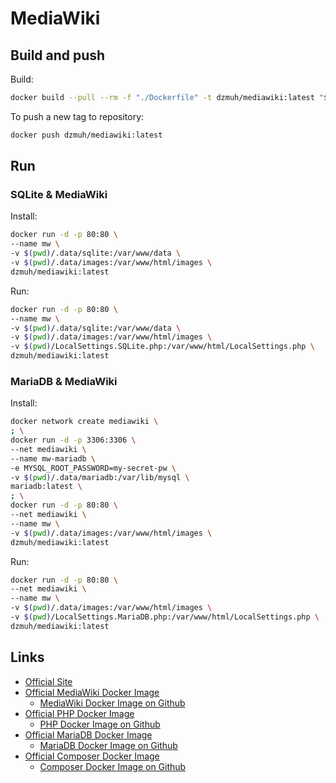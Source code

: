 # MediaWiki

## Build and push

Build:

``` bash
docker build --pull --rm -f "./Dockerfile" -t dzmuh/mediawiki:latest "$(pwd)"
```

To push a new tag to repository:

``` bash
docker push dzmuh/mediawiki:latest
```

## Run

### SQLite & MediaWiki

Install:

``` bash
docker run -d -p 80:80 \
--name mw \
-v $(pwd)/.data/sqlite:/var/www/data \
-v $(pwd)/.data/images:/var/www/html/images \
dzmuh/mediawiki:latest
```

Run:

``` bash
docker run -d -p 80:80 \
--name mw \
-v $(pwd)/.data/sqlite:/var/www/data \
-v $(pwd)/.data/images:/var/www/html/images \
-v $(pwd)/LocalSettings.SQLite.php:/var/www/html/LocalSettings.php \
dzmuh/mediawiki:latest
```

### MariaDB & MediaWiki

Install:

```bash
docker network create mediawiki \
; \
docker run -d -p 3306:3306 \
--net mediawiki \
--name mw-mariadb \
-e MYSQL_ROOT_PASSWORD=my-secret-pw \
-v $(pwd)/.data/mariadb:/var/lib/mysql \
mariadb:latest \
; \
docker run -d -p 80:80 \
--net mediawiki \
--name mw \
-v $(pwd)/.data/images:/var/www/html/images \
dzmuh/mediawiki:latest
```

Run:

``` bash
docker run -d -p 80:80 \
--net mediawiki \
--name mw \
-v $(pwd)/.data/images:/var/www/html/images \
-v $(pwd)/LocalSettings.MariaDB.php:/var/www/html/LocalSettings.php \
dzmuh/mediawiki:latest
```

## Links

* [Official Site](https://www.mediawiki.org/wiki/MediaWiki)
* [Official MediaWiki Docker Image](https://hub.docker.com/_/mediawiki)
  * [MediaWiki Docker Image on Github](https://github.com/wikimedia/mediawiki-docker)
* [Official PHP Docker Image](https://hub.docker.com/_/php)
  * [PHP Docker Image on Github](https://github.com/docker-library/php)
* [Official MariaDB Docker Image](https://hub.docker.com/_/mariadb)
  * [MariaDB Docker Image on Github](https://github.com/MariaDB/mariadb-docker)
* [Official Composer Docker Image](https://hub.docker.com/_/composer)
  * [Composer Docker Image on Github](https://github.com/composer/docker/)
